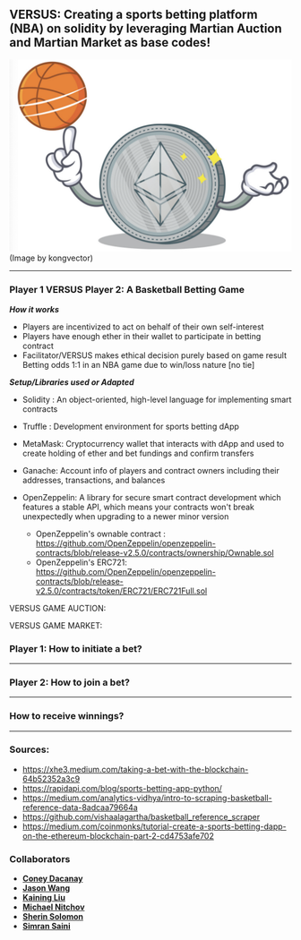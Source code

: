 ## VERSUS: Creating a sports betting platform (NBA) on solidity by leveraging Martian Auction and Martian Market as base codes!


![ETHBasketball](Images/ETH_Basketball.png)
(Image by kongvector)


---

### Player 1 VERSUS Player 2: A Basketball Betting Game

***How it works***

- Players are incentivized to act on behalf of their own self-interest​
- Players have enough ether in their wallet to participate in betting contract​
- Facilitator/VERSUS makes ethical decision purely based on game result​
Betting odds 1:1 in an NBA game due to win/loss nature [no tie]

***Setup/Libraries used or Adapted***
    
- Solidity : An object-oriented, high-level language for implementing smart contracts
    
- Truffle : Development environment for sports betting dApp
    
- MetaMask: Cryptocurrency wallet that interacts with dApp and used to create holding of ether and bet fundings and confirm transfers
   
- Ganache: Account info of players and contract owners including their addresses, transactions, and balances
 
- OpenZeppelin: A library for secure smart contract development which features a stable API, which means your contracts won't break unexpectedly when upgrading to a newer minor version                                                     
   - OpenZeppelin's ownable contract : https://github.com/OpenZeppelin/openzeppelin-contracts/blob/release-v2.5.0/contracts/ownership/Ownable.sol
   - OpenZeppelin's ERC721: https://github.com/OpenZeppelin/openzeppelin-contracts/blob/release-v2.5.0/contracts/token/ERC721/ERC721Full.sol


VERSUS GAME AUCTION:


VERSUS GAME MARKET:


### Player 1: How to initiate a bet?


---

### Player 2: How to join a bet?


---

### How to receive winnings?


---




### Sources:

- https://xhe3.medium.com/taking-a-bet-with-the-blockchain-64b52352a3c9
- https://rapidapi.com/blog/sports-betting-app-python/
- https://medium.com/analytics-vidhya/intro-to-scraping-basketball-reference-data-8adcaa79664a
- https://github.com/vishaalagartha/basketball_reference_scraper
- https://medium.com/coinmonks/tutorial-create-a-sports-betting-dapp-on-the-ethereum-blockchain-part-2-cd4753afe702 

### Collaborators

* **[Coney Dacanay]()**
* **[Jason Wang](https://github.com/enabledisruptor)**
* **[Kaining Liu](https://github.com/hanson0629)**
* **[Michael Nitchov]()** 
* **[Sherin Solomon](https://github.com/solomonsherin)**
* **[Simran Saini](https://github.com/simran1407)**

